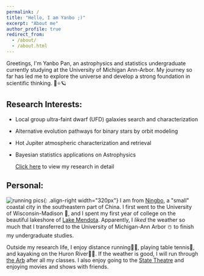 ```yaml
---
permalink: /
title: "Hello, I am Yanbo ;)"
excerpt: "About me"
author_profile: true
redirect_from: 
  - /about/
  - /about.html
---
```


Greetings, I'm Yanbo Pan, an astrophysics and statistics undergraduate currently studying at the University of Michigan Ann-Arbor. My journey so far has led me to explore the universe and develop a strong foundation in scientific thinking. 🌌⭐🪐

## Research Interests:
- Local group ultra-faint dwarf (UFD) galaxies search and characterization
- Alternative evolution pathways for binary stars by orbit modeling
- Hot Jupiter atmospheric characterization and retrieval
- Bayesian statistics applications on Astrophysics

  [Click here](https://yanbopanpi.github.io/yanbo_pan.github.io//publications/) to view my research in detail


## Personal:
![running pics](https://yanbopanpi.github.io/yanbo_pan.github.io//images/marathon.jpg){: .align-right width="320px"}
I am from [Ningbo](https://en.wikipedia.org/wiki/Ningbo), a "small" coastal city in the southeastern part of China. I first went to the University of Wisconsin-Madison 🦡, and I spent my first year of college on the beautiful lakeshore of [Lake Mendota](https://lakeshorepreserve.wisc.edu/visit/places/lake-mendota/). Apparently, I *liked* the weather so much that I transferred to the University of Michigan-Ann Arbor ☃️ to finish my undergraduate studies.

Outside my research life, I enjoy distance running🏃‍♂️, playing table tennis🏓, and kayaking on the Huron River🚣‍♂️. If the weather is good, I will run through [the Arb](https://mbgna.umich.edu/nichols-arboretum/) after all my classes. I also enjoy going to the [State Theatre](https://michtheater.org/) and enjoying movies and shows with friends.  



